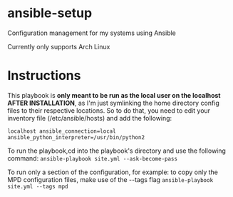 # ansible-setup
Configuration management for my systems using Ansible

Currently only supports Arch Linux

# Instructions
This playbook is **only meant to be run as the local user on the localhost AFTER INSTALLATION**, as I'm just symlinking the home directory config files to their respective locations.
So to do that, you need to edit your inventory file (/etc/ansible/hosts) and add the following:

`localhost ansible_connection=local ansible_python_interpreter=/usr/bin/python2`

To run the playbook,cd into the playbook's directory and use the following command:
`ansible-playbook site.yml --ask-become-pass`

To run only a section of the configuration, for example: to copy only the MPD configuration files, make use of the --tags flag
`ansible-playbook site.yml --tags mpd`
